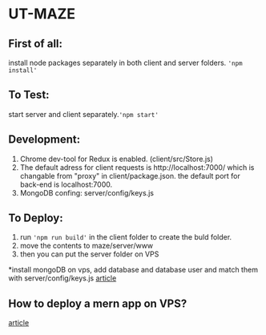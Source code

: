 # UT-MAZE

## First of all:
install node packages separately in both client and server folders. ```'npm install'```

## To Test:
start server and client separately.```'npm start'```

## Development:
1. Chrome dev-tool for Redux is enabled. (client/src/Store.js)
2. The default adress for client requests is http://localhost:7000/ which is changable from "proxy" in client/package.json.
  the default port for back-end is localhost:7000.
3. MongoDB confing: server/config/keys.js

## To Deploy:
1. run ```'npm run build'``` in the client folder to create the buld folder.
2. move the contents to maze/server/www
3. then you can put the server folder on VPS

*install mongoDB on vps, add database and database user and match them with server/config/keys.js
<a href="https://www.digitalocean.com/community/tutorials/how-to-integrate-mongodb-with-your-node-application">article</a>

## How to deploy a mern app on VPS?
<a href="https://github.com/tabvn/nodejs-reactjs-chatapp/blob/master/deployment-to-digitalocean-hosting.md">article</a>
